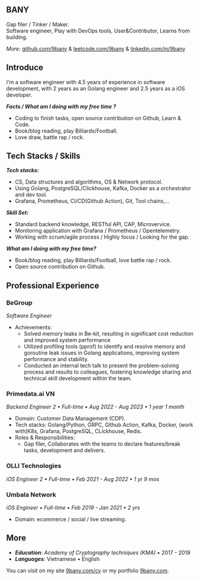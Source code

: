 ## BANY
Gap filer / Tinker / Maker.
<br/>
Software engineer, Play with DevOps tools, User&Contributor, Learns from building.
<br/>

*More:*  [github.com/9bany](https://github.com/9bany) & [leetcode.com/9bany](https://leetcode.com/9bany/) & [linkedin.com/in/9bany](https://www.linkedin.com/in/9bany/)

## Introduce
I'm a software engineer with 4.5 years of experience in software development, with 2 years as an Golang engineer and 2.5 years as a iOS developer.

***Facts / What am I doing with my free time ?***
- Coding to finish tasks, open source contribution on Github, Learn & Code.
- Book/blog reading, play Billiards/Football.
- Love draw, battle rap / rock.

## Tech Stacks / Skills

***Tech stacks:***
- CS, Data structures and algorithms, OS & Network protocol.
- Using Golang, PostgreSQL/Clickhouse, Kafka, Docker as a orchestrator and dev tool.
- Grafana, Prometheus, CI/CD(Github Action), Git, Tool chains,...

***Skill Set:***
- Standard backend knowledge, RESTful API, CAP, Microvervice.
- Monitoring application with Grafana / Prometheus / Opentelemetry.
- Working with scrum/agile process / Highly focus / Looking for the gap.

***What am I doing with my free time?***
- Book/blog reading, play Billiards/Football, love battle rap / rock.
- Open source contribution on Github.

## Professional Experience

### BeGroup
*Software Engineer*

- Achievements: 
    - Solved memory leaks in Be-kit, resulting in significant cost reduction and improved system performance
	- Utilized profiling tools (pprof) to identify and resolve memory and goroutine leak issues in Golang applications, improving system performance and stability.
	- Conducted an internal tech talk to present the problem-solving process and results to colleagues, fostering knowledge sharing and technical skill development within the team.

### Primedata.ai VN

*Backend Engineer 2 • Full-time • Aug 2022 - Aug 2023 • 1 year 1 month*

- Domain: Customer Data Management (CDP).
- Tech stacks: Golang/Python, GRPC, Github Action, Kafka, Docker, (work with)K8s, Grafana, PostgreSQL, CLickhouse, Redis.
- Roles & Responsibilities: 
    - Gap filer, Collaborates with the teams to declare features/break tasks, development and delivers.
### OLLI Technologies

*iOS Engineer 2 • Full-time • Feb 2021 - Aug 2022 • 1 yr 9 mos*

### Umbala Network

*iOS Engineer • Full-time • Feb 2019 - Jan 2021 • 2 yrs*
- Domain: ecommerce / social / live streaming.

## More

- ***Education***: *Academy of Cryptography techniques (KMA)* • 2017 - 2019
- ***Languages***: Vietnamese • English

You can visit on my site [9bany.com/cv](https://9bany.com/cv.pdf) or my portfolio [9bany.com](https://9bany.com).
